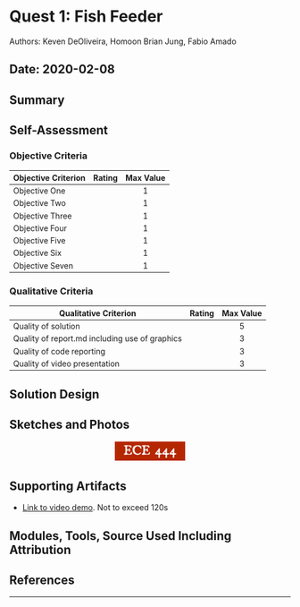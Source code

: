 # Quest 1: Fish Feeder
Authors: Keven DeOliveira, Homoon Brian Jung, Fabio Amado

Date: 2020-02-08
-----

## Summary


## Self-Assessment

### Objective Criteria

| Objective Criterion | Rating | Max Value  | 
|---------------------------------------------|:-----------:|:---------:|
| Objective One |  |  1     | 
| Objective Two |  |  1     | 
| Objective Three |  |  1     | 
| Objective Four |  |  1     | 
| Objective Five |  |  1     | 
| Objective Six |  |  1     | 
| Objective Seven |  |  1     | 


### Qualitative Criteria

| Qualitative Criterion | Rating | Max Value  | 
|---------------------------------------------|:-----------:|:---------:|
| Quality of solution |  |  5     | 
| Quality of report.md including use of graphics |  |  3     | 
| Quality of code reporting |  |  3     | 
| Quality of video presentation |  |  3     | 


## Solution Design



## Sketches and Photos

<center><img src="./images/ece444.png" width="25%" /></center>  
<center> </center>


## Supporting Artifacts

- [Link to video demo](). Not to exceed 120s


## Modules, Tools, Source Used Including Attribution

## References

-----

